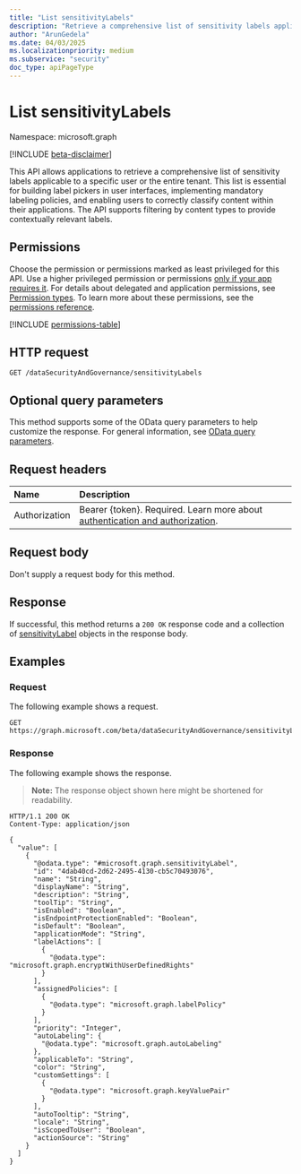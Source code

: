 ```yaml
---
title: "List sensitivityLabels"
description: "Retrieve a comprehensive list of sensitivity labels applicable to a specific user or the entire tenant. "
author: "ArunGedela"
ms.date: 04/03/2025
ms.localizationpriority: medium
ms.subservice: "security"
doc_type: apiPageType
---
```


# List sensitivityLabels

Namespace: microsoft.graph

[!INCLUDE [beta-disclaimer](../../includes/beta-disclaimer.md)]

This API allows applications to retrieve a comprehensive list of sensitivity labels applicable to a specific user or the entire tenant. This list is essential for building label pickers in user interfaces, implementing mandatory labeling policies, and enabling users to correctly classify content within their applications. The API supports filtering by content types to provide contextually relevant labels.

## Permissions

Choose the permission or permissions marked as least privileged for this API. Use a higher privileged permission or permissions [only if your app requires it](/graph/permissions-overview#best-practices-for-using-microsoft-graph-permissions). For details about delegated and application permissions, see [Permission types](/graph/permissions-overview#permission-types). To learn more about these permissions, see the [permissions reference](/graph/permissions-reference).

<!-- {
  "blockType": "permissions",
  "name": "datasecurityandgovernance-list-sensitivitylabels-permissions"
}
-->
[!INCLUDE [permissions-table](../includes/permissions/datasecurityandgovernance-list-sensitivitylabels-permissions.md)]

## HTTP request

<!-- {
  "blockType": "ignored"
}
-->
``` http
GET /dataSecurityAndGovernance/sensitivityLabels
```

## Optional query parameters

This method supports some of the OData query parameters to help customize the response. For general information, see [OData query parameters](/graph/query-parameters).

## Request headers

|Name|Description|
|:---|:---|
|Authorization|Bearer {token}. Required. Learn more about [authentication and authorization](/graph/auth/auth-concepts).|

## Request body

Don't supply a request body for this method.

## Response

If successful, this method returns a `200 OK` response code and a collection of [sensitivityLabel](../resources/security-sensitivitylabel.md) objects in the response body.

## Examples

### Request

The following example shows a request.
<!-- {
  "blockType": "request",
  "name": "list_sensitivitylabel"
}
-->
``` http
GET https://graph.microsoft.com/beta/dataSecurityAndGovernance/sensitivityLabels
```

### Response

The following example shows the response.
>**Note:** The response object shown here might be shortened for readability.
<!-- {
  "blockType": "response",
  "truncated": true,
  "@odata.type": "microsoft.graph.sensitivityLabel"
}
-->
``` http
HTTP/1.1 200 OK
Content-Type: application/json

{
  "value": [
    {
      "@odata.type": "#microsoft.graph.sensitivityLabel",
      "id": "4dab40cd-2d62-2495-4130-cb5c70493076",
      "name": "String",
      "displayName": "String",
      "description": "String",
      "toolTip": "String",
      "isEnabled": "Boolean",
      "isEndpointProtectionEnabled": "Boolean",
      "isDefault": "Boolean",
      "applicationMode": "String",
      "labelActions": [
        {
          "@odata.type": "microsoft.graph.encryptWithUserDefinedRights"
        }
      ],
      "assignedPolicies": [
        {
          "@odata.type": "microsoft.graph.labelPolicy"
        }
      ],
      "priority": "Integer",
      "autoLabeling": {
        "@odata.type": "microsoft.graph.autoLabeling"
      },
      "applicableTo": "String",
      "color": "String",
      "customSettings": [
        {
          "@odata.type": "microsoft.graph.keyValuePair"
        }
      ],
      "autoTooltip": "String",
      "locale": "String",
      "isScopedToUser": "Boolean",
      "actionSource": "String"
    }
  ]
}
```

